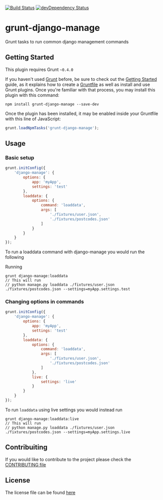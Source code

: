 [![Build Status](https://travis-ci.org/rockabox/grunt-django-manage.svg?branch=master)](https://travis-ci.org/rockabox/grunt-django-manage)
[![devDependency Status](https://david-dm.org/rockabox/grunt-django-manage/dev-status.svg)](https://david-dm.org/rockabox/grunt-django-manage#info=devDependencies)

# grunt-django-manage

Grunt tasks to run common django management commands

## Getting Started
This plugin requires Grunt `~0.4.0`

If you haven't used [Grunt](http://gruntjs.com/) before, be sure to check out the [Getting Started](http://gruntjs.com/getting-started) guide, as it explains how to create a [Gruntfile](http://gruntjs.com/sample-gruntfile) as well as install and use Grunt plugins. Once you're familiar with that process, you may install this plugin with this command:

```shell
npm install grunt-django-manage --save-dev
```

Once the plugin has been installed, it may be enabled inside your Gruntfile with this line of JavaScript:

```js
grunt.loadNpmTasks('grunt-django-manage');
```

## Usage

### Basic setup
```js
grunt.initConfig({
    'django-manage': {
        options: {
            app: 'myApp',
            settings: 'test'
        },
        loaddata: {
            options: {
                command: 'loaddata',
                args: [
                    './fixtures/user.json',
                    './fixtures/postcodes.json'
                ]
            }
        }
    }
});
```

To run a loaddata command with django-manage you would run the following

Running
```shell
grunt django-manage:loaddata
// This will run
// python manage.py loaddata ./fixtures/user.json ./fixtures/postcodes.json --settings=myApp.settings.test
```

### Changing options in commands
```js
grunt.initConfig({
    'django-manage': {
        options: {
            app: 'myApp',
            settings: 'test'
        },
        loaddata: {
            options: {
                command: 'loaddata',
                args: [
                    './fixtures/user.json',
                    './fixtures/postcodes.json'
                ]
            },
            live: {
                settings: 'live'
            }
        }
    }
});
```

To run ``loaddata`` using live settings you would instead run

```shell
grunt django-manage:loaddata:live
// This will run
// python manage.py loaddata ./fixtures/user.json ./fixtures/postcodes.json --settings=myApp.settings.live
```

## Contribuiting

If you would like to contribute to the project please check the [CONTRIBUTING file](CONTRIBUTING.md)

## License

The license file can be found [here](Licenese.txt)

